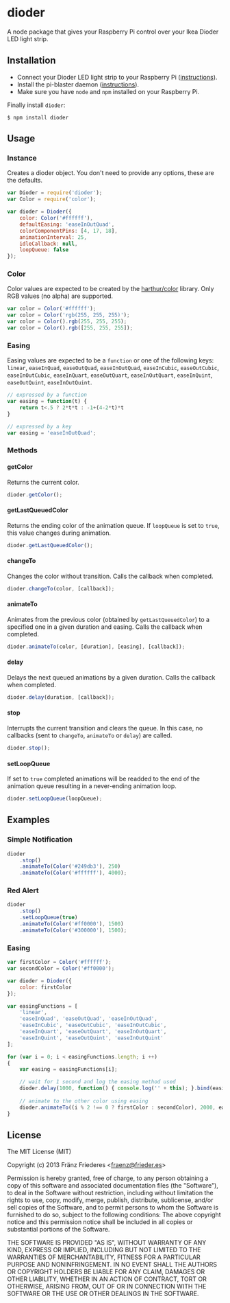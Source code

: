 dioder
======

A node package that gives your Raspberry Pi control over your Ikea Dioder LED light strip.

## Installation

- Connect your Dioder LED light strip to your Raspberry Pi ([instructions](http://krizzblog.de/2013/12/the-pidioder/)).
- Install the pi-blaster daemon ([instructions](https://github.com/sarfata/pi-blaster)).
- Make sure you have `node` and `npm` installed on your Raspberry Pi.

Finally install `dioder`:

    $ npm install dioder


## Usage

### Instance

Creates a dioder object. You don't need to provide any options, these are the defaults.

```javascript
var Dioder = require('dioder');
var Color = require('color');

var dioder = Dioder({
    color: Color('#ffffff'),
    defaultEasing: 'easeInOutQuad',
    colorComponentPins: [4, 17, 18],
    animationInterval: 25,
    idleCallback: null,
    loopQueue: false
});
```

### Color

Color values are expected to be created by the [harthur/color](https://github.com/harthur/color) library. Only RGB values (no alpha) are supported.

```javascript
var color = Color('#ffffff');
var color = Color('rgb(255, 255, 255)');
var color = Color().rgb(255, 255, 255);
var color = Color().rgb([255, 255, 255]);
```


### Easing

Easing values are expected to be a `function` or one of the following keys: `linear`, `easeInQuad`, `easeOutQuad`, `easeInOutQuad`, `easeInCubic`, `easeOutCubic`, `easeInOutCubic`, `easeInQuart`, `easeOutQuart`, `easeInOutQuart`, `easeInQuint`, `easeOutQuint`, `easeInOutQuint`.

```javascript
// expressed by a function
var easing = function(t) {
    return t<.5 ? 2*t*t : -1+(4-2*t)*t
}

// expressed by a key
var easing = 'easeInOutQuad';
```


### Methods

#### getColor

Returns the current color.

```javascript
dioder.getColor();
```

#### getLastQueuedColor

Returns the ending color of the animation queue. If `loopQueue` is set to `true`, this value changes during animation.

```javascript
dioder.getLastQueuedColor();
```

#### changeTo

Changes the color without transition. Calls the callback when completed.

```javascript
dioder.changeTo(color, [callback]);
```

#### animateTo

Animates from the previous color (obtained by `getLastQueuedColor`) to a specified one in a given duration and easing. Calls the callback when completed.

```javascript
dioder.animateTo(color, [duration], [easing], [callback]);
```

#### delay

Delays the next queued animations by a given duration. Calls the callback when completed.

```javascript
dioder.delay(duration, [callback]);
```

#### stop

Interrupts the current transition and clears the queue. In this case, no callbacks (sent to `changeTo`, `animateTo` or `delay`) are called.

```javascript
dioder.stop();
```

#### setLoopQueue

If set to `true` completed animations will be readded to the end of the animation queue resulting in a never-ending animation loop.

```javascript
dioder.setLoopQueue(loopQueue);
```

## Examples

### Simple Notification

```javascript
dioder
    .stop()
    .animateTo(Color('#249db3'), 250)
    .animateTo(Color('#ffffff'), 4000);
```

### Red Alert

```javascript
dioder
    .stop()
    .setLoopQueue(true)
    .animateTo(Color('#ff0000'), 1500)
    .animateTo(Color('#300000'), 1500);
```

### Easing

```javascript
var firstColor = Color('#ffffff');
var secondColor = Color('#ff0000');

var dioder = Dioder({
    color: firstColor
});

var easingFunctions = [
    'linear',
    'easeInQuad', 'easeOutQuad', 'easeInOutQuad',
    'easeInCubic', 'easeOutCubic', 'easeInOutCubic',
    'easeInQuart', 'easeOutQuart', 'easeInOutQuart',
    'easeInQuint', 'easeOutQuint', 'easeInOutQuint'
];

for (var i = 0; i < easingFunctions.length; i ++)
{
    var easing = easingFunctions[i];

    // wait for 1 second and log the easing method used
    dioder.delay(1000, function() { console.log('' + this); }.bind(easing));
    
    // animate to the other color using easing
    dioder.animateTo((i % 2 !== 0 ? firstColor : secondColor), 2000, easing);
}
```


## License

The MIT License (MIT)

Copyright (c) 2013 Fränz Friederes <[fraenz@frieder.es](mailto:fraenz@frieder.es)>

Permission is hereby granted, free of charge, to any person obtaining a copy of this software and associated documentation files (the "Software"), to deal in the Software without restriction, including without limitation the rights to use, copy, modify, merge, publish, distribute, sublicense, and/or sell copies of the Software, and to permit persons to whom the Software is furnished to do so, subject to the following conditions:
The above copyright notice and this permission notice shall be included in all copies or substantial portions of the Software.

THE SOFTWARE IS PROVIDED "AS IS", WITHOUT WARRANTY OF ANY KIND, EXPRESS OR IMPLIED, INCLUDING BUT NOT LIMITED TO THE WARRANTIES OF MERCHANTABILITY, FITNESS FOR A PARTICULAR PURPOSE AND NONINFRINGEMENT. IN NO EVENT SHALL THE AUTHORS OR COPYRIGHT HOLDERS BE LIABLE FOR ANY CLAIM, DAMAGES OR OTHER LIABILITY, WHETHER IN AN ACTION OF CONTRACT, TORT OR OTHERWISE, ARISING FROM, OUT OF OR IN CONNECTION WITH THE SOFTWARE OR THE USE OR OTHER DEALINGS IN THE SOFTWARE.
